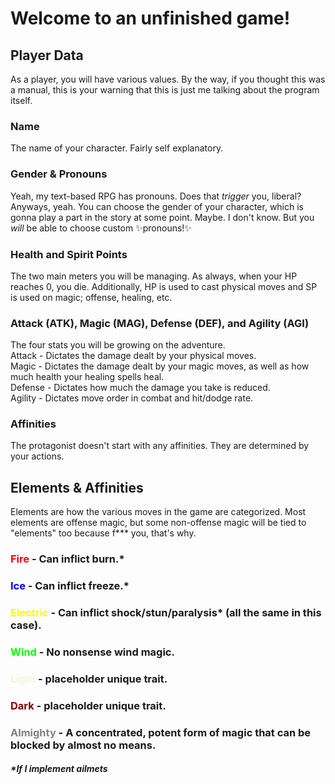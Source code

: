 # Welcome to an unfinished game!

## Player Data
As a player, you will have various values. By the way, if you thought this was a manual, this is your warning that this is just me talking about the program itself.

### Name
The name of your character. Fairly self explanatory.

### Gender & Pronouns
Yeah, my text-based RPG has pronouns. Does that *trigger* you, liberal? Anyways, yeah. You can choose the gender of your character, which is gonna play a part in the story at some point. Maybe. I don't know. But you *will* be able to choose custom ✨pronouns!✨

### Health and Spirit Points
The two main meters you will be managing. As always, when your HP reaches 0, you die. Additionally, HP is used to cast physical moves and SP is used on magic; offense, healing, etc.
### Attack (ATK), Magic (MAG), Defense (DEF), and Agility (AGI)
The four stats you will be growing on the adventure.<br>
Attack - Dictates the damage dealt by your physical moves.<br>
Magic - Dictates the damage dealt by your magic moves, as well as how much health your healing spells heal.<br>
Defense - Dictates how much the damage you take is reduced.<br>
Agility - Dictates move order in combat and hit/dodge rate.

### Affinities
The protagonist doesn't start with any affinities. They are determined by your actions.

## Elements & Affinities
Elements are how the various moves in the game are categorized. Most elements are offense magic, but some non-offense magic will be tied to "elements" too because f*** you, that's why.

### <font color="red">Fire</font> - Can inflict burn.*
### <font color="blue">Ice</font> - Can inflict freeze.*
### <font color="yellow">Electric</font> - Can inflict shock/stun/paralysis* (all the same in this case).
### <font color="lime">Wind</font> - No nonsense wind magic.
### <font color="beige">Light</font> - placeholder unique trait.
### <font color="maroon">Dark</font> - placeholder unique trait.
### <font color="grey">Almighty</font> - A concentrated, potent form of magic that can be blocked by almost no means.
##### *If I implement ailmets

<!-- ## ~~Aspects~~
~~Throughout your adventure, the world will change in a variety of ways. One of those ways is *Aspects*. Aspects are based on the various Arcana, and have various impacts on the world around you.~~<br>
Forget this; I'm not *that* good at coding. -->

<!-- ## Arcana (hopefully)
### 0. Fool
### I. Magician
### II. Priestess
### III. Empress
### IV. Emperor
### V. Hierophant
### VI. Lovers
### VII. Chariot
### VIII. Justice
### IX. Hermit
### X. Fortune
### XI. Strength
### XII. Hanged Man
### XIII. Death
### XIV. Temperance
### XV. Devil
### XVI. Tower
### XVII. Star
### XVIII. Moon
### XIX. Sun
### XX. Judgement
___
### 1. Councillor
### Aeon
### World
### Universe
### Faith
### Hope~~**** -->